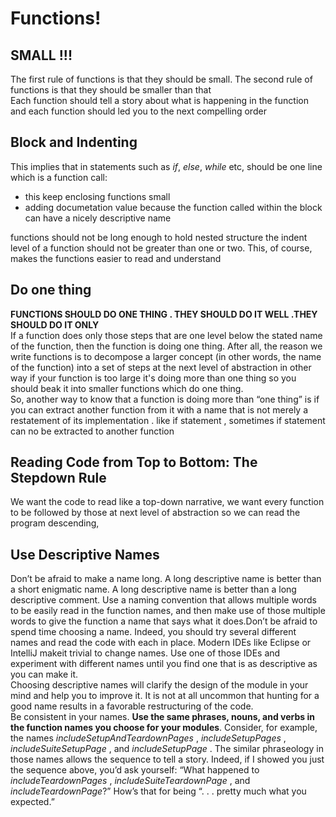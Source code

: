 # Functions!

## SMALL !!!
The first rule of functions is that they should be small. The second rule of functions is that they should be smaller than that
<br />
Each function should tell a story about what is happening in the function and each function should led you to the next compelling order
<br />

## Block and Indenting
This implies that in statements such as _if_, _else_, _while_ etc, should be one line which is a function call:

*	this keep enclosing functions small
*	adding documetation value because the function called within the block can have a nicely descriptive name


functions should not be long enough to hold nested structure the indent level of a function should not be greater than one or two. This, of course, makes the functions easier to read and understand


## Do one thing

**FUNCTIONS SHOULD DO ONE THING . THEY SHOULD DO IT WELL .THEY SHOULD DO IT ONLY**
<br />
If a function does only those steps that are one level below the stated name of the function, then the function is doing one thing. After all, the reason we write functions is to decompose a larger concept (in other words, the name of the function) into a set of steps at the next level of abstraction in other way if your function is too large it's doing more than one thing so you should beak it into smaller functions which do one thing.
<br />
So, another way to know that a function is doing more than “one thing” is if you can extract another function from it with a name that is not merely a restatement of its implementation . like if statement , sometimes if statement can no be extracted to another function


## Reading Code from Top to Bottom: The Stepdown Rule
We want the code to read like a top-down narrative, we want every function to be followed by those at next level of abstraction so we can read the program descending,
<br />


## Use Descriptive Names
Don’t be afraid to make a name long. A long descriptive name is better than a short enigmatic name. A long descriptive name is better than a long descriptive comment. Use a naming convention that allows multiple words to be easily read in the function names, and then make use of those multiple words to give the function a name that says what it does.Don’t be afraid to spend time choosing a name. Indeed, you should try several different names and read the code with each in place. Modern IDEs like Eclipse or IntelliJ makeit trivial to change names. Use one of those IDEs and experiment with different names until you find one that is as descriptive as you can make it.
<br />
Choosing descriptive names will clarify the design of the module in your mind and help you to improve it. It is not at all uncommon that hunting for a good name results in a favorable restructuring of the code.
<br />
Be consistent in your names. **Use the same phrases, nouns, and verbs in the function  names you choose for your modules**. Consider, for example, the names _includeSetupAndTeardownPages_ , _includeSetupPages_ , _includeSuiteSetupPage_ , and _includeSetupPage_ . The similar phraseology in those names allows the sequence to tell a story. Indeed, if I showed you just the sequence above, you’d ask yourself: “What happened to _includeTeardownPages_ , _includeSuiteTeardownPage_ , and _includeTeardownPage_?” How’s that for being “. . . pretty much what you expected.”

